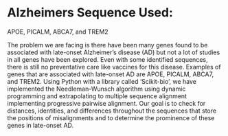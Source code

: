 # Alzheimers Sequence Used:
APOE, PICALM, ABCA7, and TREM2

The problem we are facing is there have been many genes found to be associated with late-onset Alzheimer’s disease (AD) but not a lot of studies in all genes have been explored. Even with some identified sequences, there is still no preventative care like vaccines for this disease. Examples of genes that are associated with late-onset AD are APOE, PICALM, ABCA7, and TREM2. Using Python with a library called ‘Scikit-bio’, we have implemented the Needleman-Wunsch algorithm using dynamic programming and extrapolating to multiple sequence alignment implementing progressive pairwise alignment. Our goal is to check for distances, identities, and differences throughout the sequences that store the positions of misalignments and to determine the prominence of these genes in late-onset AD.
